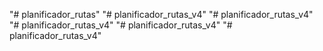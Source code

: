 "# planificador_rutas" 
"# planificador_rutas_v4" 
"# planificador_rutas_v4" 
"# planificador_rutas_v4" 
"# planificador_rutas_v4" 
"# planificador_rutas_v4" 

